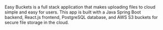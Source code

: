 Easy Buckets is a full stack application that makes uploading files to cloud simple and easy for users.
This app is built with a Java Spring Boot backend, React.js frontend, PostgreSQL database, and AWS S3 buckets for secure file storage in the cloud.
